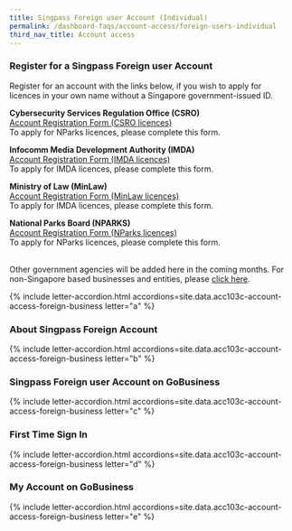 ```yaml
---
title: Singpass Foreign user Account (Individual)
permalink: /dashboard-faqs/account-access/foreign-users-individual
third_nav_title: Account access
---
```


### Register for a Singpass Foreign user Account

Register for an account with the links below, if you wish to apply for licences in your own name without a Singapore government-issued ID.

**Cybersecurity Services Regulation Office (CSRO)**
<br>[Account Registration Form (CSRO licences)](https://go.gov.sg/csro-sfa)
<br>To apply for NParks licences, please complete this form.

**Infocomm Media Development Authority (IMDA)**
<br>[Account Registration Form (IMDA licences)](https://go.gov.sg/imda-sfa)
<br>To apply for IMDA licences, please complete this form.

**Ministry of Law (MinLaw)**
<br>[Account Registration Form (MinLaw licences)](https://go.gov.sg/mlaw-sfa)
<br>To apply for IMDA licences, please complete this form.

**National Parks Board (NPARKS)**
<br>[Account Registration Form (NParks licences)](https://avs-eservices.nparks.gov.sg/eservices/sfa-registration)
<br>To apply for NParks licences, please complete this form.

<br>Other government agencies will be added here in the coming months. For non-Singapore based businesses and entities, please [click here](/dashboard-faqs/account-access/foreign-users).

{% include letter-accordion.html accordions=site.data.acc103c-account-access-foreign-business letter="a" %}

### About Singpass Foreign Account

{% include letter-accordion.html accordions=site.data.acc103c-account-access-foreign-business letter="b" %}

### Singpass Foreign user Account on GoBusiness

{% include letter-accordion.html accordions=site.data.acc103c-account-access-foreign-business letter="c" %}

### First Time Sign In

{% include letter-accordion.html accordions=site.data.acc103c-account-access-foreign-business letter="d" %}

### My Account on GoBusiness

{% include letter-accordion.html accordions=site.data.acc103c-account-access-foreign-business letter="e" %}
